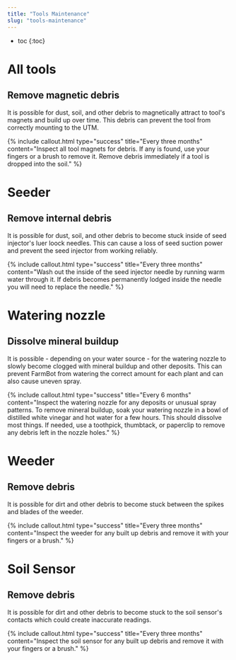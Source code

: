 ```yaml
---
title: "Tools Maintenance"
slug: "tools-maintenance"
---
```


* toc
{:toc}

# All tools

## Remove magnetic debris
It is possible for dust, soil, and other debris to magnetically attract to tool's magnets and build up over time. This debris can prevent the tool from correctly mounting to the UTM.

{%
include callout.html
type="success"
title="Every three months"
content="Inspect all tool magnets for debris. If any is found, use your fingers or a brush to remove it. Remove debris immediately if a tool is dropped into the soil."
%}

# Seeder

## Remove internal debris
It is possible for dust, soil, and other debris to become stuck inside of seed injector's luer loock needles. This can cause a loss of seed suction power and prevent the seed injector from working reliably.

{%
include callout.html
type="success"
title="Every three months"
content="Wash out the inside of the seed injector needle by running warm water through it. If debris becomes permanently lodged inside the needle you will need to replace the needle."
%}

# Watering nozzle

## Dissolve mineral buildup
It is possible - depending on your water source - for the watering nozzle to slowly become clogged with mineral buildup and other deposits. This can prevent FarmBot from watering the correct amount for each plant and can also cause uneven spray.

{%
include callout.html
type="success"
title="Every 6 months"
content="Inspect the watering nozzle for any deposits or unusual spray patterns. To remove mineral buildup, soak your watering nozzle in a bowl of distilled white vinegar and hot water for a few hours. This should dissolve most things. If needed, use a toothpick, thumbtack, or paperclip to remove any debris left in the nozzle holes."
%}

# Weeder

## Remove debris
It is possible for dirt and other debris to become stuck between the spikes and blades of the weeder.

{%
include callout.html
type="success"
title="Every three months"
content="Inspect the weeder for any built up debris and remove it with your fingers or a brush."
%}

# Soil Sensor
## Remove debris
It is possible for dirt and other debris to become stuck to the soil sensor's contacts which could create inaccurate readings.

{%
include callout.html
type="success"
title="Every three months"
content="Inspect the soil sensor for any built up debris and remove it with your fingers or a brush."
%}

